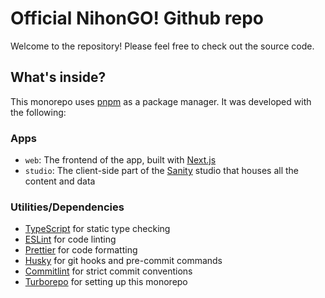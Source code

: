 # Official NihonGO! Github repo

Welcome to the repository! Please feel free to check out the source code.

## What's inside?

This monorepo uses [pnpm](https://pnpm.io) as a package manager. It was developed with the following:

### Apps

- `web`: The frontend of the app, built with [Next.js](https://nextjs.org/)
- `studio`: The client-side part of the [Sanity](https://sanity.io/) studio that houses all the content and data

### Utilities/Dependencies

- [TypeScript](https://www.typescriptlang.org/) for static type checking
- [ESLint](https://eslint.org/) for code linting
- [Prettier](https://prettier.io) for code formatting
- [Husky](https://typicode.github.io/husky/#/) for git hooks and pre-commit commands
- [Commitlint](https://commitlint.js.org/#/) for strict commit conventions
- [Turborepo](https://turbo.build/repo) for setting up this monorepo
